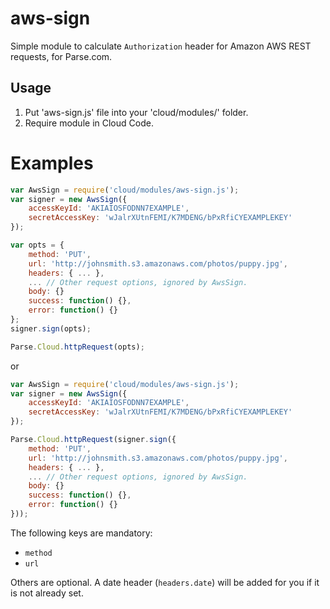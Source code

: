 # aws-sign

Simple module to calculate `Authorization` header for Amazon AWS REST requests, for Parse.com.


## Usage

1. Put 'aws-sign.js' file into your 'cloud/modules/' folder.
2. Require module in Cloud Code.

# Examples

```js
var AwsSign = require('cloud/modules/aws-sign.js');
var signer = new AwsSign({ 
	accessKeyId: 'AKIAIOSFODNN7EXAMPLE',
	secretAccessKey: 'wJalrXUtnFEMI/K7MDENG/bPxRfiCYEXAMPLEKEY'
});

var opts = {
	method: 'PUT',
	url: 'http://johnsmith.s3.amazonaws.com/photos/puppy.jpg',
	headers: { ... },
	... // Other request options, ignored by AwsSign.
	body: {}
	success: function() {},
	error: function() {}
};
signer.sign(opts);

Parse.Cloud.httpRequest(opts);
```

or

```js
var AwsSign = require('cloud/modules/aws-sign.js');
var signer = new AwsSign({
	accessKeyId: 'AKIAIOSFODNN7EXAMPLE',
	secretAccessKey: 'wJalrXUtnFEMI/K7MDENG/bPxRfiCYEXAMPLEKEY'
});

Parse.Cloud.httpRequest(signer.sign({
	method: 'PUT',
	url: 'http://johnsmith.s3.amazonaws.com/photos/puppy.jpg',
	headers: { ... },
	... // Other request options, ignored by AwsSign.
	body: {}
	success: function() {},
	error: function() {}
}));
```


The following keys are mandatory: 

* `method`
* `url`

Others are optional. A date header (`headers.date`) will be added for you if it is not already set.